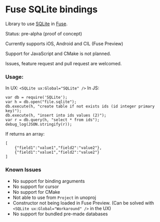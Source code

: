 Fuse SQLite bindings
====================

Library to use [SQLite](https://www.sqlite.org/) in [Fuse](http://www.fusetools.com/).

Status: pre-alpha (proof of concept)

Currently supports iOS, Android and CIL (Fuse Preview)

Support for JavaScript and CMake is not planned.

Issues, feature request and pull request are welcomed.

### Usage:
In UX:
`<SQLite ux:Global="SQLite" />`
In JS:
```
var db = require('SQLite');
var h = db.open("file.sqlite");
db.execute(h, "create table if not exists ids (id integer primary key)");
db.execute(h, "insert into ids values (2)");
var r = db.query(h, "select * from ids");
debug_log(JSON.stringify(r));
```

If returns an array:
```
[
	{"field1":"value1","field2":"value2"},
	{"field1":"value1","field2":"value2"}
]
```

### Known Issues

* No support for binding arguments
* No support for cursor
* No support for CMake
* Not able to use from `Project` in unoproj
* Constructor not being loaded in Fuse Preview. (Can be solved with `<SQLite ux:Global="Workaround" />` in the UX)
* No support for bundled pre-made databases

